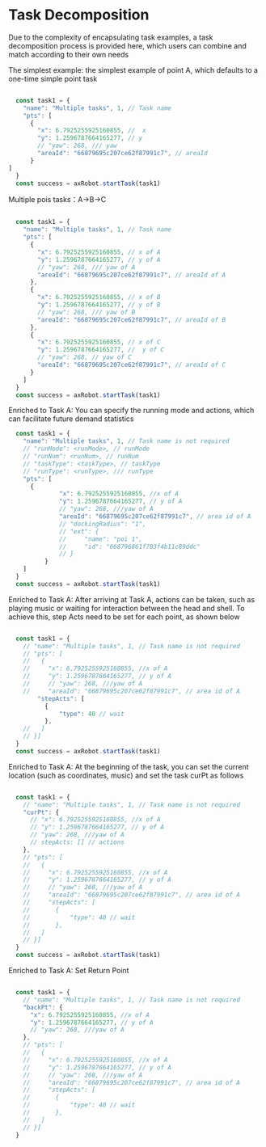 # Task  Decomposition

Due to the complexity of encapsulating task examples, a task decomposition process is provided here, which users can combine and match according to their own needs

The simplest example: the simplest example of point A, which defaults to a one-time simple point task

```typescript

  const task1 = {
    "name": "Multiple tasks", 1, // Task name
    "pts": [
      {
        "x": 6.7925255925160855, //  x
        "y": 1.2596787664165277, // y
        // "yaw": 268, /// yaw
        "areaId": "66879695c207ce62f87991c7", // areaId
      }
]
  }
  const success = axRobot.startTask(task1)

```

Multiple pois tasks：A->B->C


```typescript

  const task1 = {
    "name": "Multiple tasks", 1, // Task name
    "pts": [
      {
        "x": 6.7925255925160855, // x of A
        "y": 1.2596787664165277, // y of A
        // "yaw": 268, /// yaw of A
        "areaId": "66879695c207ce62f87991c7", // areaId of A
      },
      {
        "x": 6.7925255925160855, // x of B
        "y": 1.2596787664165277, // y of B
        // "yaw": 268, /// yaw of B
        "areaId": "66879695c207ce62f87991c7", // areaId of B
      },
      {
        "x": 6.7925255925160855, // x of C
        "y": 1.2596787664165277, //  y of C
        // "yaw": 268, // yaw of C
        "areaId": "66879695c207ce62f87991c7", // areaId of C
      }
    ]
  }
  const success = axRobot.startTask(task1)

```

Enriched to Task A: You can specify the running mode and actions, which can facilitate future demand statistics

```typescript
  const task1 = {
    "name": "Multiple tasks", 1, // Task name is not required
    // "runMode": <runMode>, // runMode
    // "runNum": <runNum>, // runNum
    // "taskType": <taskType>, // taskType
    // "runType": <runType>, /// runType
    "pts": [
      {
              "x": 6.7925255925160855, //x of A
              "y": 1.2596787664165277, // y of A
              // "yaw": 268, ///yaw of A
              "areaId": "66879695c207ce62f87991c7", // area id of A
              // "dockingRadius": "1",
              // "ext": {
              //     "name": "poi 1",
              //     "id": "668796861f783f4b11c89ddc"
              // }
          }
    ]
  }
  const success = axRobot.startTask(task1)

```

Enriched to Task A: After arriving at Task A, actions can be taken, such as playing music or waiting for interaction between the head and shell. To achieve this, step Acts need to be set for each point, as shown below

```typescript

  const task1 = {
    // "name": "Multiple tasks", 1, // Task name is not required
    // "pts": [
    //   {
    //     "x": 6.7925255925160855, //x of A
    //     "y": 1.2596787664165277, // y of A
    //     // "yaw": 268, ///yaw of A
    //     "areaId": "66879695c207ce62f87991c7", // area id of A
        "stepActs": [
          {
              "type": 40 // wait
          },
    //   ]
    // }]
  }
  const success = axRobot.startTask(task1)

```

Enriched to Task A: At the beginning of the task, you can set the current location (such as coordinates, music) and set the task curPt as follows

```typescript

  const task1 = {
    // "name": "Multiple tasks", 1, // Task name is not required
    "curPt": {
      // "x": 6.7925255925160855, //x of A 
      // "y": 1.2596787664165277, // y of A 
      // "yaw": 268, ///yaw of A
      // stepActs: [] // actions
    },
    // "pts": [
    //   {
    //     "x": 6.7925255925160855, //x of A
    //     "y": 1.2596787664165277, // y of A
    //     // "yaw": 268, ///yaw of A
    //     "areaId": "66879695c207ce62f87991c7", // area id of A
    //     "stepActs": [
    //       {
    //           "type": 40 // wait
    //       },
    //   ]
    // }]
  }
  const success = axRobot.startTask(task1)

```

Enriched to Task A: Set Return Point

```typescript

  const task1 = {
    // "name": "Multiple tasks", 1, // Task name is not required
    "backPt": {
      "x": 6.7925255925160855, //x of A
      "y": 1.2596787664165277, // y of A
      // "yaw": 268, ///yaw of A
    },
    // "pts": [
    //   {
    //     "x": 6.7925255925160855, //x of A
    //     "y": 1.2596787664165277, // y of A
    //     // "yaw": 268, ///yaw of A
    //     "areaId": "66879695c207ce62f87991c7", // area id of A
    //     "stepActs": [
    //       {
    //           "type": 40 // wait
    //       },
    //   ]
    // }]
  }

```